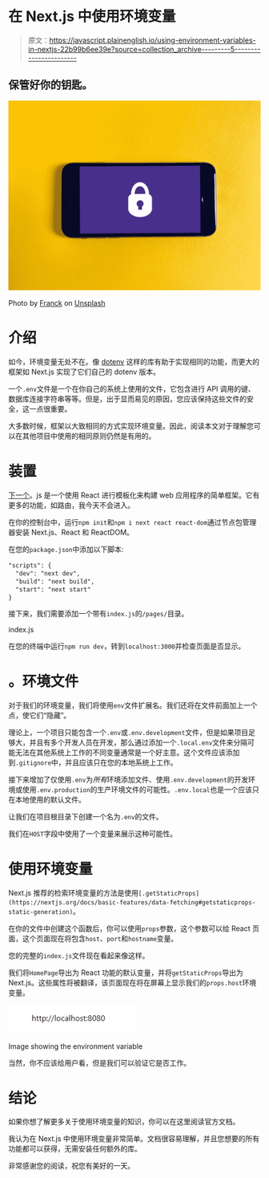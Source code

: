 # 在 Next.js 中使用环境变量

> 原文：<https://javascript.plainenglish.io/using-environment-variables-in-nextjs-22b99b6ee39e?source=collection_archive---------5----------------------->

## 保管好你的钥匙。

![](img/4caee147dde2465fbdec90ea7763abc9.png)

Photo by [Franck](https://unsplash.com/@franckinjapan?utm_source=unsplash&utm_medium=referral&utm_content=creditCopyText) on [Unsplash](https://unsplash.com/s/photos/safe?utm_source=unsplash&utm_medium=referral&utm_content=creditCopyText)

# 介绍

如今，环境变量无处不在。像 [dotenv](https://www.npmjs.com/package/dotenv) 这样的库有助于实现相同的功能，而更大的框架如 Next.js 实现了它们自己的 dotenv 版本。

一个`.env`文件是一个在你自己的系统上使用的文件，它包含进行 API 调用的键、数据库连接字符串等等。但是，出于显而易见的原因，您应该保持这些文件的安全，这一点很重要。

大多数时候，框架以大致相同的方式实现环境变量。因此，阅读本文对于理解您可以在其他项目中使用的相同原则仍然是有用的。

# 装置

[下一个](https://nextjs.org/docs/getting-started)。js 是一个使用 React 进行模板化来构建 web 应用程序的简单框架。它有更多的功能，如路由，我今天不会进入。

在你的控制台中，运行`npm init`和`npm i next react react-dom`通过节点包管理器安装 Next.js、React 和 ReactDOM。

在您的`package.json`中添加以下脚本:

```
"scripts": {  
  "dev": "next dev",
  "build": "next build",
  "start": "next start"
}
```

接下来，我们需要添加一个带有`index.js`的`/pages/`目录。

index.js

在您的终端中运行`npm run dev`，转到`localhost:3000`并检查页面是否显示。

# 。环境文件

对于我们的环境变量，我们将使用`env`文件扩展名。我们还将在文件前面加上一个点，使它们“隐藏”。

理论上，一个项目只能包含一个`.env`或`.env.development`文件，但是如果项目足够大，并且有多个开发人员在开发，那么通过添加一个`.local.env`文件来分隔可能无法在其他系统上工作的不同变量通常是一个好主意。这个文件应该添加到`.gitignore`中，并且应该只在您的本地系统上工作。

接下来增加了仅使用`.env`为*所有*环境添加文件、使用`.env.development`的开发环境或使用`.env.production`的生产环境文件的可能性。`.env.local`也是一个应该只在本地使用的默认文件。

让我们在项目根目录下创建一个名为`.env`的文件。

我们在`HOST`字段中使用了一个变量来展示这种可能性。

# 使用环境变量

Next.js 推荐的检索环境变量的方法是使用`[.getStaticProps](https://nextjs.org/docs/basic-features/data-fetching#getstaticprops-static-generation)`。

在你的文件中创建这个函数后，你可以使用`props`参数，这个参数可以给 React 页面，这个页面现在将包含`host`、`port`和`hostname`变量。

您的完整的`index.js`文件现在看起来像这样。

我们将`HomePage`导出为 React 功能的默认变量，并将`getStaticProps`导出为 Next.js。这些属性将被翻译，该页面现在将在屏幕上显示我们的`props.host`环境变量。

![](img/ba021bbaecd796fb62e457fad14d999c.png)

Image showing the environment variable

当然，你不应该给用户看，但是我们可以验证它是否工作。

# 结论

如果你想了解更多关于使用环境变量的知识，你可以在这里阅读官方文档。

我认为在 Next.js 中使用环境变量非常简单。文档很容易理解，并且您想要的所有功能都可以获得，无需安装任何额外的库。

非常感谢您的阅读，祝您有美好的一天。